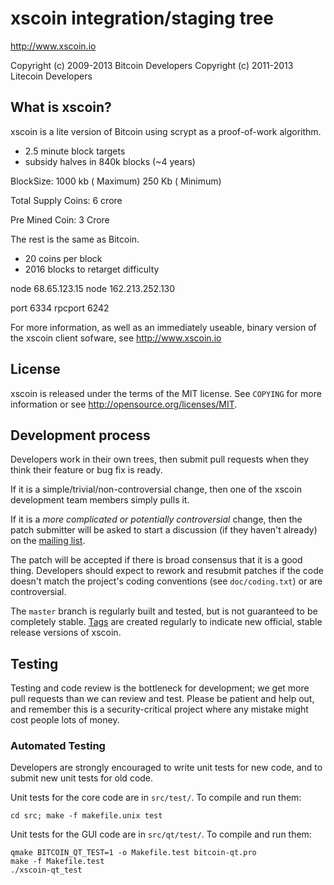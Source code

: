 xscoin integration/staging tree
================================

http://www.xscoin.io

Copyright (c) 2009-2013 Bitcoin Developers
Copyright (c) 2011-2013 Litecoin Developers

What is xscoin?
----------------

xscoin is a lite version of Bitcoin using scrypt as a proof-of-work algorithm.
 - 2.5 minute block targets
 - subsidy halves in 840k blocks (~4 years)

BlockSize: 1000 kb ( Maximum)
           250 Kb ( Minimum)
           
Total Supply Coins: 6 crore

Pre Mined Coin: 3 Crore



The rest is the same as Bitcoin.
 - 20 coins per block
 - 2016 blocks to retarget difficulty

node  68.65.123.15
node  162.213.252.130

port 6334
rpcport  6242

For more information, as well as an immediately useable, binary version of
the xscoin client sofware, see http://www.xscoin.io

License
-------

xscoin is released under the terms of the MIT license. See `COPYING` for more
information or see http://opensource.org/licenses/MIT.

Development process
-------------------

Developers work in their own trees, then submit pull requests when they think
their feature or bug fix is ready.

If it is a simple/trivial/non-controversial change, then one of the xscoin
development team members simply pulls it.

If it is a *more complicated or potentially controversial* change, then the patch
submitter will be asked to start a discussion (if they haven't already) on the
[mailing list](http://sourceforge.net/mailarchive/forum.php?forum_name=bitcoin-development).

The patch will be accepted if there is broad consensus that it is a good thing.
Developers should expect to rework and resubmit patches if the code doesn't
match the project's coding conventions (see `doc/coding.txt`) or are
controversial.

The `master` branch is regularly built and tested, but is not guaranteed to be
completely stable. [Tags](https://github.com/bitcoin/bitcoin/tags) are created
regularly to indicate new official, stable release versions of xscoin.

Testing
-------

Testing and code review is the bottleneck for development; we get more pull
requests than we can review and test. Please be patient and help out, and
remember this is a security-critical project where any mistake might cost people
lots of money.

### Automated Testing

Developers are strongly encouraged to write unit tests for new code, and to
submit new unit tests for old code.

Unit tests for the core code are in `src/test/`. To compile and run them:

    cd src; make -f makefile.unix test

Unit tests for the GUI code are in `src/qt/test/`. To compile and run them:

    qmake BITCOIN_QT_TEST=1 -o Makefile.test bitcoin-qt.pro
    make -f Makefile.test
    ./xscoin-qt_test

